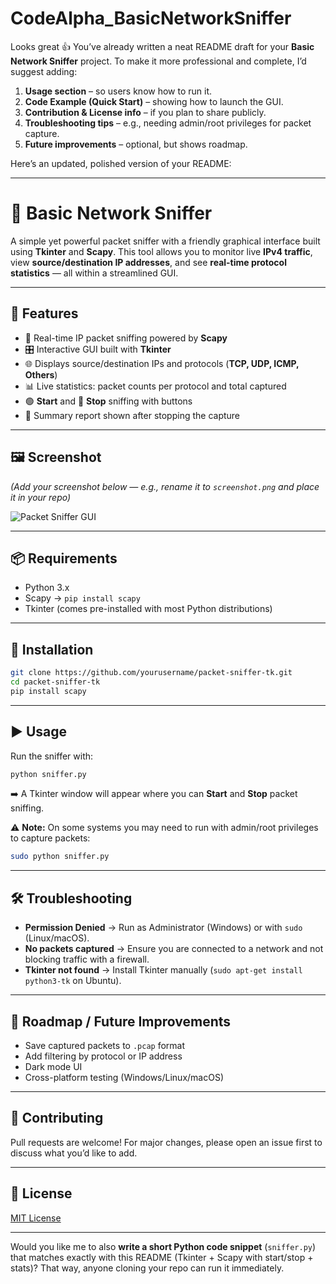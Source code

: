 # CodeAlpha_BasicNetworkSniffer
Looks great 👍 You’ve already written a neat README draft for your **Basic Network Sniffer** project.
To make it more professional and complete, I’d suggest adding:

1. **Usage section** – so users know how to run it.
2. **Code Example (Quick Start)** – showing how to launch the GUI.
3. **Contribution & License info** – if you plan to share publicly.
4. **Troubleshooting tips** – e.g., needing admin/root privileges for packet capture.
5. **Future improvements** – optional, but shows roadmap.

Here’s an updated, polished version of your README:

---

# 🐍 Basic Network Sniffer

A simple yet powerful packet sniffer with a friendly graphical interface built using **Tkinter** and **Scapy**.
This tool allows you to monitor live **IPv4 traffic**, view **source/destination IP addresses**, and see **real-time protocol statistics** — all within a streamlined GUI.

---

## 🚀 Features

* 🔄 Real-time IP packet sniffing powered by **Scapy**
* 🎛️ Interactive GUI built with **Tkinter**
* 🌐 Displays source/destination IPs and protocols (**TCP, UDP, ICMP, Others**)
* 📊 Live statistics: packet counts per protocol and total captured
* 🟢 **Start** and 🔴 **Stop** sniffing with buttons
* 🧾 Summary report shown after stopping the capture

---

## 🖼️ Screenshot

*(Add your screenshot below — e.g., rename it to `screenshot.png` and place it in your repo)*

![Packet Sniffer GUI](screenshot.png)

---

## 📦 Requirements

* Python 3.x
* Scapy → `pip install scapy`
* Tkinter (comes pre-installed with most Python distributions)

---

## 🔧 Installation

```bash
git clone https://github.com/yourusername/packet-sniffer-tk.git
cd packet-sniffer-tk
pip install scapy
```

---

## ▶️ Usage

Run the sniffer with:

```bash
python sniffer.py
```

➡️ A Tkinter window will appear where you can **Start** and **Stop** packet sniffing.

⚠️ **Note:** On some systems you may need to run with admin/root privileges to capture packets:

```bash
sudo python sniffer.py
```

---

## 🛠️ Troubleshooting

* **Permission Denied** → Run as Administrator (Windows) or with `sudo` (Linux/macOS).
* **No packets captured** → Ensure you are connected to a network and not blocking traffic with a firewall.
* **Tkinter not found** → Install Tkinter manually (`sudo apt-get install python3-tk` on Ubuntu).

---

## 📌 Roadmap / Future Improvements

* Save captured packets to `.pcap` format
* Add filtering by protocol or IP address
* Dark mode UI
* Cross-platform testing (Windows/Linux/macOS)

---

## 🤝 Contributing

Pull requests are welcome! For major changes, please open an issue first to discuss what you’d like to add.

---

## 📜 License

[MIT License](LICENSE)

---

Would you like me to also **write a short Python code snippet** (`sniffer.py`) that matches exactly with this README (Tkinter + Scapy with start/stop + stats)? That way, anyone cloning your repo can run it immediately.
